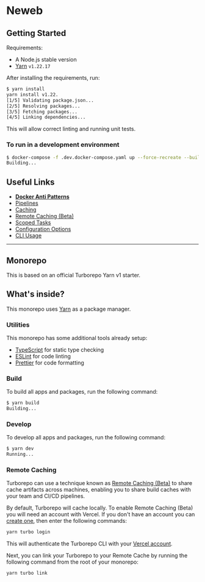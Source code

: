 # Neweb

## Getting Started

Requirements:

- A Node.js stable version
- [Yarn](https://classic.yarnpkg.com/lang/en/) `v1.22.17`

After installing the requirements, run:

```sh
$ yarn install
yarn install v1.22.
[1/5] Validating package.json...
[2/5] Resolving packages...
[3/5] Fetching packages...
[4/5] Linking dependencies...
```

This will allow correct linting and running unit tests.

### To run in a development environment

```sh
$ docker-compose -f .dev.docker-compose.yaml up --force-recreate --build
Building...
```

## Useful Links

- **[Docker Anti Patterns](https://codefresh.io/containers/docker-anti-patterns/)**
- [Pipelines](https://monorepo.org/docs/features/pipelines)
- [Caching](https://monorepo.org/docs/features/caching)
- [Remote Caching (Beta)](https://monorepo.org/docs/features/remote-caching)
- [Scoped Tasks](https://monorepo.org/docs/features/scopes)
- [Configuration Options](https://monorepo.org/docs/reference/configuration)
- [CLI Usage](https://monorepo.org/docs/reference/command-line-reference)

---

## Monorepo

This is based on an official Turborepo Yarn v1 starter.

## What's inside?

This monorepo uses [Yarn](https://classic.yarnpkg.com/lang/en/) as a package manager.

### Utilities

This monorepo has some additional tools already setup:

- [TypeScript](https://www.typescriptlang.org/) for static type checking
- [ESLint](https://eslint.org/) for code linting
- [Prettier](https://prettier.io) for code formatting

### Build

To build all apps and packages, run the following command:

```sh
$ yarn build
Building...
```

### Develop

To develop all apps and packages, run the following command:

```sh
$ yarn dev
Running...
```

### Remote Caching

Turborepo can use a technique known as [Remote Caching (Beta)](https://monorepo.org/docs/features/remote-caching) to share cache artifacts across machines, enabling you to share build caches with your team and CI/CD pipelines.

By default, Turborepo will cache locally. To enable Remote Caching (Beta) you will need an account with Vercel. If you don't have an account you can [create one](https://vercel.com/signup), then enter the following commands:

```sh
yarn turbo login
```

This will authenticate the Turborepo CLI with your [Vercel account](https://vercel.com/docs/concepts/personal-accounts/overview).

Next, you can link your Turborepo to your Remote Cache by running the following command from the root of your monorepo:

```sh
yarn turbo link
```
